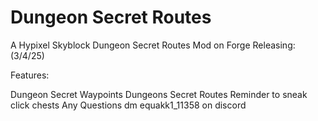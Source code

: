 # Dungeon Secret Routes
A Hypixel Skyblock Dungeon Secret Routes Mod on Forge
Releasing: (3/4/25)

Features:

Dungeon Secret Waypoints
Dungeons Secret Routes
Reminder to sneak click chests
Any Questions dm equakk1_11358 on discord 
